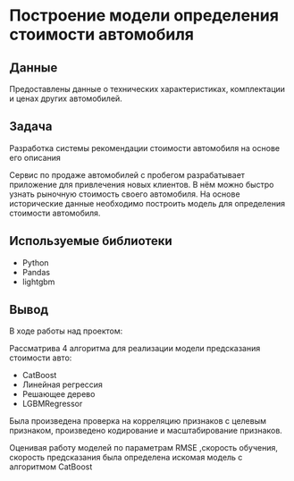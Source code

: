 # Построение модели определения стоимости автомобиля


## Данные

Предоставлены данные о технических характеристиках, комплектации и ценах других автомобилей.

## Задача


Разработка системы рекомендации стоимости автомобиля на основе его описания

Сервис по продаже автомобилей с пробегом  разрабатывает приложение для привлечения новых клиентов. В нём можно быстро узнать рыночную стоимость своего автомобиля. На основе исторические данные необходимо построить модель для определения стоимости автомобиля.

## Используемые библиотеки
- Python
- Pandas
- lightgbm

## Вывод

В ходе работы над проектом:

Рассматрива 4 алгоритма для реализации модели предсказания стоимости авто:
- CatBoost
- Линейная регрессия
- Решающее дерево
- LGBMRegressor

Была произведена проверка на корреляцию признаков с целевым признаком, произведено кодирование и масштабирование признаков.

Оценивая работу моделей по параметрам RMSE ,скорость обучения, скорость предсказания была определена искомая модель с алгоритмом CatBoost